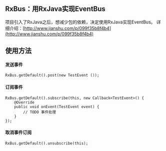 
## RxBus：用RxJava实现EventBus ##
项目引入了RxJava之后，想减少包的依赖，决定使用RxJava实现EventBus。
详细介绍：[http://www.jianshu.com/p/099f35b8f4b4](http://www.jianshu.com/p/099f35b8f4b4)

## 使用方法 ##
#### 发送事件 ####
```
RxBus.getDefault().post(new TestEvent ());
```
#### 订阅事件 ####
```
RxBus.getDefault().subscribe(this, new Callback<TestEvent>() {
    @Override
    public void onEvent(TestEvent event) {
        // TODO 事件处理
    }
});
```
#### 取消事件订阅 ####
```
RxBus.getDefault().unsubscribe(this);
```